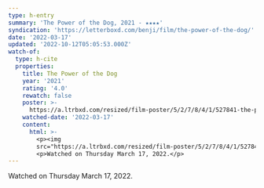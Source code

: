 ```yaml
---
type: h-entry
summary: 'The Power of the Dog, 2021 - ★★★★'
syndication: 'https://letterboxd.com/benji/film/the-power-of-the-dog/'
date: '2022-03-17'
updated: '2022-10-12T05:05:53.000Z'
watch-of:
  type: h-cite
  properties:
    title: The Power of the Dog
    year: '2021'
    rating: '4.0'
    rewatch: false
    poster: >-
      https://a.ltrbxd.com/resized/film-poster/5/2/7/8/4/1/527841-the-power-of-the-dog-0-600-0-900-crop.jpg?v=811bdc6195
    watched-date: '2022-03-17'
    content:
      html: >-
        <p><img
        src="https://a.ltrbxd.com/resized/film-poster/5/2/7/8/4/1/527841-the-power-of-the-dog-0-600-0-900-crop.jpg?v=811bdc6195"/></p>
        <p>Watched on Thursday March 17, 2022.</p>
---
```

Watched on Thursday March 17, 2022.
